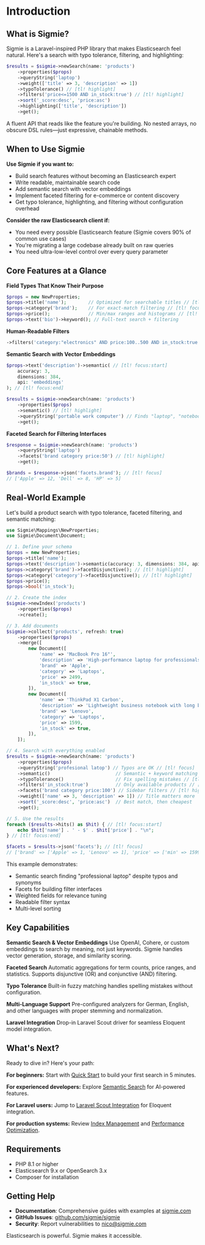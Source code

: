 # Introduction

## What is Sigmie?

Sigmie is a Laravel-inspired PHP library that makes Elasticsearch feel natural. Here's a search with typo tolerance, filtering, and highlighting:

```php
$results = $sigmie->newSearch(name: 'products')
    ->properties($props)
    ->queryString('laptop')
    ->weight(['title' => 3, 'description' => 1])
    ->typoTolerance() // [tl! highlight]
    ->filters('price<=1500 AND in_stock:true') // [tl! highlight]
    ->sort('_score:desc', 'price:asc')
    ->highlighting(['title', 'description'])
    ->get();
```

A fluent API that reads like the feature you're building. No nested arrays, no obscure DSL rules—just expressive, chainable methods.

## When to Use Sigmie

**Use Sigmie if you want to:**
- Build search features without becoming an Elasticsearch expert
- Write readable, maintainable search code
- Add semantic search with vector embeddings
- Implement faceted filtering for e-commerce or content discovery
- Get typo tolerance, highlighting, and filtering without configuration overhead

**Consider the raw Elasticsearch client if:**
- You need every possible Elasticsearch feature (Sigmie covers 90% of common use cases)
- You're migrating a large codebase already built on raw queries
- You need ultra-low-level control over every query parameter

## Core Features at a Glance

**Field Types That Know Their Purpose**
```php
$props = new NewProperties;
$props->title('name');        // Optimized for searchable titles // [tl! focus]
$props->category('brand');    // For exact-match filtering // [tl! focus]
$props->price();              // Min/max ranges and histograms // [tl! focus]
$props->text('bio')->keyword(); // Full-text search + filtering
```

**Human-Readable Filters**
```php
->filters('category:"electronics" AND price:100..500 AND in_stock:true') // [tl! focus]
```

**Semantic Search with Vector Embeddings**
```php
$props->text('description')->semantic( // [tl! focus:start]
    accuracy: 3,
    dimensions: 384,
    api: 'embeddings'
); // [tl! focus:end]

$results = $sigmie->newSearch(name: 'products')
    ->properties($props)
    ->semantic() // [tl! highlight]
    ->queryString('portable work computer') // Finds "laptop", "notebook", etc.
    ->get();
```

**Faceted Search for Filtering Interfaces**
```php
$response = $sigmie->newSearch(name: 'products')
    ->queryString('laptop')
    ->facets('brand category price:50') // [tl! highlight]
    ->get();

$brands = $response->json('facets.brand'); // [tl! focus]
// ['Apple' => 12, 'Dell' => 8, 'HP' => 5]
```

## Real-World Example

Let's build a product search with typo tolerance, faceted filtering, and semantic matching:

```php
use Sigmie\Mappings\NewProperties;
use Sigmie\Document\Document;

// 1. Define your schema
$props = new NewProperties;
$props->title('name');
$props->text('description')->semantic(accuracy: 3, dimensions: 384, api: 'embeddings'); // [tl! highlight]
$props->category('brand')->facetDisjunctive(); // [tl! highlight]
$props->category('category')->facetDisjunctive(); // [tl! highlight]
$props->price();
$props->bool('in_stock');

// 2. Create the index
$sigmie->newIndex('products')
    ->properties($props)
    ->create();

// 3. Add documents
$sigmie->collect('products', refresh: true)
    ->properties($props)
    ->merge([
        new Document([
            'name' => 'MacBook Pro 16"',
            'description' => 'High-performance laptop for professionals',
            'brand' => 'Apple',
            'category' => 'Laptops',
            'price' => 2499,
            'in_stock' => true,
        ]),
        new Document([
            'name' => 'ThinkPad X1 Carbon',
            'description' => 'Lightweight business notebook with long battery life',
            'brand' => 'Lenovo',
            'category' => 'Laptops',
            'price' => 1599,
            'in_stock' => true,
        ]),
    ]);

// 4. Search with everything enabled
$results = $sigmie->newSearch(name: 'products')
    ->properties($props)
    ->queryString('profesional latop') // Typos are OK // [tl! focus]
    ->semantic()                        // Semantic + keyword matching // [tl! highlight]
    ->typoTolerance()                   // Fix spelling mistakes // [tl! highlight]
    ->filters('in_stock:true')          // Only available products // [tl! highlight]
    ->facets('brand category price:100') // Sidebar filters // [tl! highlight]
    ->weight(['name' => 3, 'description' => 1]) // Title matters more
    ->sort('_score:desc', 'price:asc')  // Best match, then cheapest
    ->get();

// 5. Use the results
foreach ($results->hits() as $hit) { // [tl! focus:start]
    echo $hit['name'] . ' - $' . $hit['price'] . "\n";
} // [tl! focus:end]

$facets = $results->json('facets'); // [tl! focus]
// ['brand' => ['Apple' => 1, 'Lenovo' => 1], 'price' => ['min' => 1599, 'max' => 2499, ...]]
```

This example demonstrates:
- Semantic search finding "professional laptop" despite typos and synonyms
- Facets for building filter interfaces
- Weighted fields for relevance tuning
- Readable filter syntax
- Multi-level sorting

## Key Capabilities

**Semantic Search & Vector Embeddings**
Use OpenAI, Cohere, or custom embeddings to search by meaning, not just keywords. Sigmie handles vector generation, storage, and similarity scoring.

**Faceted Search**
Automatic aggregations for term counts, price ranges, and statistics. Supports disjunctive (OR) and conjunctive (AND) filtering.

**Typo Tolerance**
Built-in fuzzy matching handles spelling mistakes without configuration.

**Multi-Language Support**
Pre-configured analyzers for German, English, and other languages with proper stemming and normalization.

**Laravel Integration**
Drop-in Laravel Scout driver for seamless Eloquent model integration.

## What's Next?

Ready to dive in? Here's your path:

**For beginners:**
Start with [Quick Start](/docs/quick-start.md) to build your first search in 5 minutes.

**For experienced developers:**
Explore [Semantic Search](/docs/semantic-search.md) for AI-powered features.

**For Laravel users:**
Jump to [Laravel Scout Integration](/docs/laravel-scout.md) for Eloquent integration.

**For production systems:**
Review [Index Management](/docs/index.md) and [Performance Optimization](/docs/performance.md).

## Requirements

- PHP 8.1 or higher
- Elasticsearch 9.x or OpenSearch 3.x
- Composer for installation

## Getting Help

- **Documentation**: Comprehensive guides with examples at [sigmie.com](https://sigmie.com)
- **GitHub Issues**: [github.com/sigmie/sigmie](https://github.com/sigmie/sigmie)
- **Security**: Report vulnerabilities to nico@sigmie.com

Elasticsearch is powerful. Sigmie makes it accessible.
